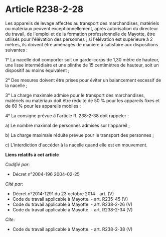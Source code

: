 # Article R238-2-28

Les appareils de levage affectés au transport des marchandises, matériels ou matériaux peuvent exceptionnellement, après
autorisation du directeur du travail, de l'emploi et de la formation professionnelle de Mayotte, être utilisés pour
l'élévation des personnes ; si l'élévation est supérieure à 2 mètres, ils doivent être aménagés de manière à satisfaire aux
dispositions suivantes : 

1° La nacelle doit comporter soit un garde-corps de 1,30 mètre de hauteur, une lisse intermédiaire et une plinthe de 15
centimètres de hauteur, soit un dispositif au moins équivalent ; 

2° Des mesures doivent être prises pour éviter un balancement excessif de la nacelle ; 

3° La charge maximale admise pour le transport des marchandises, matériels ou matériaux doit être réduite de 50 % pour les
appareils fixes et de 60 % pour les appareils mobiles ; 

4° La consigne prévue à l'article R. 238-2-38 doit rappeler : 

a) Le nombre maximal de personnes admises sur l'appareil ; 

b) La charge maximale réduite prévue pour le transport des personnes ; 

c) L'interdiction d'accéder à la nacelle quand elle est en mouvement.

**Liens relatifs à cet article**

_Codifié par_:

  - Décret n°2004-196 2004-02-25

_Cité par_:

  - Décret n°2014-1291 du 23 octobre 2014 - art. (V)
  - Code du travail applicable à Mayotte. - art. R235-45 (V)
  - Code du travail applicable à Mayotte. - art. R238-2-26 (V)
  - Code du travail applicable à Mayotte. - art. R238-2-34 (V)

_Cite_:

  - Code du travail applicable à Mayotte. - art. R238-2-38 (V)
